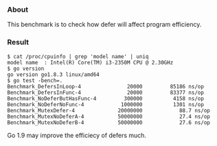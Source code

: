 
### About

This benchmark is to check how defer will affect program efficiency.

### Result

```
$ cat /proc/cpuinfo | grep 'model name' | uniq
model name	: Intel(R) Core(TM) i3-2350M CPU @ 2.30GHz
$ go version
go version go1.8.3 linux/amd64
$ go test -bench=.
Benchmark_DefersInLoop-4        	   20000	     85186 ns/op
Benchmark_DefersInFunc-4        	   20000	     83377 ns/op
Benchmark_NoDeferButHasFunc-4   	  300000	      4158 ns/op
Benchmark_NoDeferNoFunc-4       	 1000000	      1301 ns/op
Benchmark_MutexDefer-4          	20000000	        88.7 ns/op
Benchmark_MutexNoDeferA-4       	50000000	        27.4 ns/op
Benchmark_MutexNoDeferB-4       	50000000	        27.6 ns/op
```

Go 1.9 may improve the efficiecy of defers much. 
